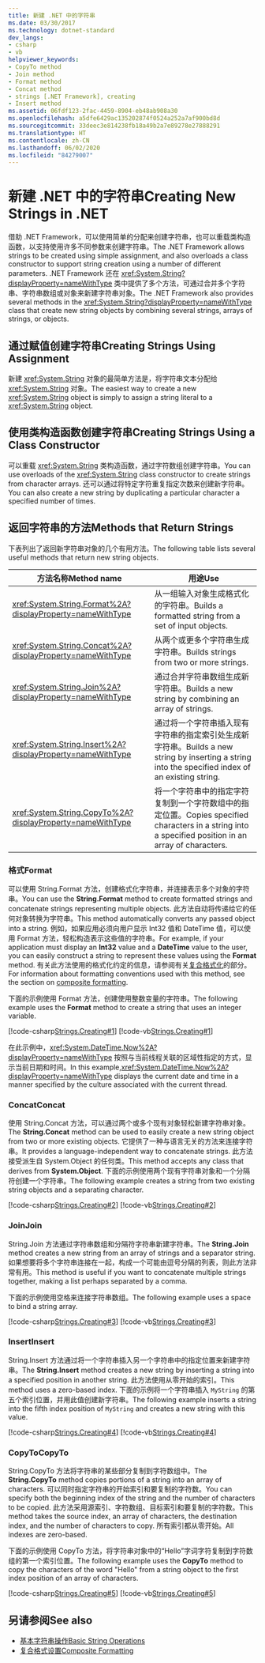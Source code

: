 ```yaml
---
title: 新建 .NET 中的字符串
ms.date: 03/30/2017
ms.technology: dotnet-standard
dev_langs:
- csharp
- vb
helpviewer_keywords:
- CopyTo method
- Join method
- Format method
- Concat method
- strings [.NET Framework], creating
- Insert method
ms.assetid: 06fdf123-2fac-4459-8904-eb48ab908a30
ms.openlocfilehash: a5dfe6429ac135202874f0524a252a7af900bd8d
ms.sourcegitcommit: 33deec3e814238fb18a49b2a7e89278e27888291
ms.translationtype: HT
ms.contentlocale: zh-CN
ms.lasthandoff: 06/02/2020
ms.locfileid: "84279007"
---
```

# <a name="creating-new-strings-in-net"></a><span data-ttu-id="cd5d2-102">新建 .NET 中的字符串</span><span class="sxs-lookup"><span data-stu-id="cd5d2-102">Creating New Strings in .NET</span></span>
<span data-ttu-id="cd5d2-103">借助 .NET Framework，可以使用简单的分配来创建字符串，也可以重载类构造函数，以支持使用许多不同参数来创建字符串。</span><span class="sxs-lookup"><span data-stu-id="cd5d2-103">The .NET Framework allows strings to be created using simple assignment, and also overloads a class constructor to support string creation using a number of different parameters.</span></span> <span data-ttu-id="cd5d2-104">.NET Framework 还在 <xref:System.String?displayProperty=nameWithType> 类中提供了多个方法，可通过合并多个字符串、字符串数组或对象来新建字符串对象。</span><span class="sxs-lookup"><span data-stu-id="cd5d2-104">The .NET Framework also provides several methods in the <xref:System.String?displayProperty=nameWithType> class that create new string objects by combining several strings, arrays of strings, or objects.</span></span>  
  
## <a name="creating-strings-using-assignment"></a><span data-ttu-id="cd5d2-105">通过赋值创建字符串</span><span class="sxs-lookup"><span data-stu-id="cd5d2-105">Creating Strings Using Assignment</span></span>  
 <span data-ttu-id="cd5d2-106">新建 <xref:System.String> 对象的最简单方法是，将字符串文本分配给 <xref:System.String> 对象。</span><span class="sxs-lookup"><span data-stu-id="cd5d2-106">The easiest way to create a new <xref:System.String> object is simply to assign a string literal to a <xref:System.String> object.</span></span>  
  
## <a name="creating-strings-using-a-class-constructor"></a><span data-ttu-id="cd5d2-107">使用类构造函数创建字符串</span><span class="sxs-lookup"><span data-stu-id="cd5d2-107">Creating Strings Using a Class Constructor</span></span>  
 <span data-ttu-id="cd5d2-108">可以重载 <xref:System.String> 类构造函数，通过字符数组创建字符串。</span><span class="sxs-lookup"><span data-stu-id="cd5d2-108">You can use overloads of the <xref:System.String> class constructor to create strings from character arrays.</span></span> <span data-ttu-id="cd5d2-109">还可以通过将特定字符重复指定次数来创建新字符串。</span><span class="sxs-lookup"><span data-stu-id="cd5d2-109">You can also create a new string by duplicating a particular character a specified number of times.</span></span>  
  
## <a name="methods-that-return-strings"></a><span data-ttu-id="cd5d2-110">返回字符串的方法</span><span class="sxs-lookup"><span data-stu-id="cd5d2-110">Methods that Return Strings</span></span>  
 <span data-ttu-id="cd5d2-111">下表列出了返回新字符串对象的几个有用方法。</span><span class="sxs-lookup"><span data-stu-id="cd5d2-111">The following table lists several useful methods that return new string objects.</span></span>  
  
|<span data-ttu-id="cd5d2-112">方法名称</span><span class="sxs-lookup"><span data-stu-id="cd5d2-112">Method name</span></span>|<span data-ttu-id="cd5d2-113">用途</span><span class="sxs-lookup"><span data-stu-id="cd5d2-113">Use</span></span>|  
|-----------------|---------|  
|<xref:System.String.Format%2A?displayProperty=nameWithType>|<span data-ttu-id="cd5d2-114">从一组输入对象生成格式化的字符串。</span><span class="sxs-lookup"><span data-stu-id="cd5d2-114">Builds a formatted string from a set of input objects.</span></span>|  
|<xref:System.String.Concat%2A?displayProperty=nameWithType>|<span data-ttu-id="cd5d2-115">从两个或更多个字符串生成字符串。</span><span class="sxs-lookup"><span data-stu-id="cd5d2-115">Builds strings from two or more strings.</span></span>|  
|<xref:System.String.Join%2A?displayProperty=nameWithType>|<span data-ttu-id="cd5d2-116">通过合并字符串数组生成新字符串。</span><span class="sxs-lookup"><span data-stu-id="cd5d2-116">Builds a new string by combining an array of strings.</span></span>|  
|<xref:System.String.Insert%2A?displayProperty=nameWithType>|<span data-ttu-id="cd5d2-117">通过将一个字符串插入现有字符串的指定索引处生成新字符串。</span><span class="sxs-lookup"><span data-stu-id="cd5d2-117">Builds a new string by inserting a string into the specified index of an existing string.</span></span>|  
|<xref:System.String.CopyTo%2A?displayProperty=nameWithType>|<span data-ttu-id="cd5d2-118">将一个字符串中的指定字符复制到一个字符数组中的指定位置。</span><span class="sxs-lookup"><span data-stu-id="cd5d2-118">Copies specified characters in a string into a specified position in an array of characters.</span></span>|  
  
### <a name="format"></a><span data-ttu-id="cd5d2-119">格式</span><span class="sxs-lookup"><span data-stu-id="cd5d2-119">Format</span></span>  
 <span data-ttu-id="cd5d2-120">可以使用 String.Format  方法，创建格式化字符串，并连接表示多个对象的字符串。</span><span class="sxs-lookup"><span data-stu-id="cd5d2-120">You can use the **String.Format** method to create formatted strings and concatenate strings representing multiple objects.</span></span> <span data-ttu-id="cd5d2-121">此方法自动将传递给它的任何对象转换为字符串。</span><span class="sxs-lookup"><span data-stu-id="cd5d2-121">This method automatically converts any passed object into a string.</span></span> <span data-ttu-id="cd5d2-122">例如，如果应用必须向用户显示 Int32  值和 DateTime  值，可以使用 Format  方法，轻松构造表示这些值的字符串。</span><span class="sxs-lookup"><span data-stu-id="cd5d2-122">For example, if your application must display an **Int32** value and a **DateTime** value to the user, you can easily construct a string to represent these values using the **Format** method.</span></span> <span data-ttu-id="cd5d2-123">有关此方法使用的格式化约定的信息，请参阅有关[复合格式化](composite-formatting.md)的部分。</span><span class="sxs-lookup"><span data-stu-id="cd5d2-123">For information about formatting conventions used with this method, see the section on [composite formatting](composite-formatting.md).</span></span>  
  
 <span data-ttu-id="cd5d2-124">下面的示例使用 Format  方法，创建使用整数变量的字符串。</span><span class="sxs-lookup"><span data-stu-id="cd5d2-124">The following example uses the **Format** method to create a string that uses an integer variable.</span></span>  
  
 [!code-csharp[Strings.Creating#1](../../../samples/snippets/csharp/VS_Snippets_CLR/Strings.Creating/cs/Example.cs#1)]
 [!code-vb[Strings.Creating#1](../../../samples/snippets/visualbasic/VS_Snippets_CLR/Strings.Creating/vb/Example.vb#1)]  
  
 <span data-ttu-id="cd5d2-125">在此示例中，<xref:System.DateTime.Now%2A?displayProperty=nameWithType> 按照与当前线程关联的区域性指定的方式，显示当前日期和时间。</span><span class="sxs-lookup"><span data-stu-id="cd5d2-125">In this example,<xref:System.DateTime.Now%2A?displayProperty=nameWithType> displays the current date and time in a manner specified by the culture associated with the current thread.</span></span>  
  
### <a name="concat"></a><span data-ttu-id="cd5d2-126">Concat</span><span class="sxs-lookup"><span data-stu-id="cd5d2-126">Concat</span></span>  
 <span data-ttu-id="cd5d2-127">使用 String.Concat  方法，可以通过两个或多个现有对象轻松新建字符串对象。</span><span class="sxs-lookup"><span data-stu-id="cd5d2-127">The **String.Concat** method can be used to easily create a new string object from two or more existing objects.</span></span> <span data-ttu-id="cd5d2-128">它提供了一种与语言无关的方法来连接字符串。</span><span class="sxs-lookup"><span data-stu-id="cd5d2-128">It provides a language-independent way to concatenate strings.</span></span> <span data-ttu-id="cd5d2-129">此方法接受派生自 System.Object  的任何类。</span><span class="sxs-lookup"><span data-stu-id="cd5d2-129">This method accepts any class that derives from **System.Object**.</span></span> <span data-ttu-id="cd5d2-130">下面的示例使用两个现有字符串对象和一个分隔符创建一个字符串。</span><span class="sxs-lookup"><span data-stu-id="cd5d2-130">The following example creates a string from two existing string objects and a separating character.</span></span>  
  
 [!code-csharp[Strings.Creating#2](../../../samples/snippets/csharp/VS_Snippets_CLR/Strings.Creating/cs/Example.cs#2)]
 [!code-vb[Strings.Creating#2](../../../samples/snippets/visualbasic/VS_Snippets_CLR/Strings.Creating/vb/Example.vb#2)]  
  
### <a name="join"></a><span data-ttu-id="cd5d2-131">Join</span><span class="sxs-lookup"><span data-stu-id="cd5d2-131">Join</span></span>  
 <span data-ttu-id="cd5d2-132">String.Join  方法通过字符串数组和分隔符字符串新建字符串。</span><span class="sxs-lookup"><span data-stu-id="cd5d2-132">The **String.Join** method creates a new string from an array of strings and a separator string.</span></span> <span data-ttu-id="cd5d2-133">如果想要将多个字符串连接在一起，构成一个可能由逗号分隔的列表，则此方法非常有用。</span><span class="sxs-lookup"><span data-stu-id="cd5d2-133">This method is useful if you want to concatenate multiple strings together, making a list perhaps separated by a comma.</span></span>  
  
 <span data-ttu-id="cd5d2-134">下面的示例使用空格来连接字符串数组。</span><span class="sxs-lookup"><span data-stu-id="cd5d2-134">The following example uses a space to bind a string array.</span></span>  
  
 [!code-csharp[Strings.Creating#3](../../../samples/snippets/csharp/VS_Snippets_CLR/Strings.Creating/cs/Example.cs#3)]
 [!code-vb[Strings.Creating#3](../../../samples/snippets/visualbasic/VS_Snippets_CLR/Strings.Creating/vb/Example.vb#3)]  
  
### <a name="insert"></a><span data-ttu-id="cd5d2-135">Insert</span><span class="sxs-lookup"><span data-stu-id="cd5d2-135">Insert</span></span>  
 <span data-ttu-id="cd5d2-136">String.Insert  方法通过将一个字符串插入另一个字符串中的指定位置来新建字符串。</span><span class="sxs-lookup"><span data-stu-id="cd5d2-136">The **String.Insert** method creates a new string by inserting a string into a specified position in another string.</span></span> <span data-ttu-id="cd5d2-137">此方法使用从零开始的索引。</span><span class="sxs-lookup"><span data-stu-id="cd5d2-137">This method uses a zero-based index.</span></span> <span data-ttu-id="cd5d2-138">下面的示例将一个字符串插入 `MyString` 的第五个索引位置，并用此值创建新字符串。</span><span class="sxs-lookup"><span data-stu-id="cd5d2-138">The following example inserts a string into the fifth index position of `MyString` and creates a new string with this value.</span></span>  
  
 [!code-csharp[Strings.Creating#4](../../../samples/snippets/csharp/VS_Snippets_CLR/Strings.Creating/cs/Example.cs#4)]
 [!code-vb[Strings.Creating#4](../../../samples/snippets/visualbasic/VS_Snippets_CLR/Strings.Creating/vb/Example.vb#4)]  
  
### <a name="copyto"></a><span data-ttu-id="cd5d2-139">CopyTo</span><span class="sxs-lookup"><span data-stu-id="cd5d2-139">CopyTo</span></span>  
 <span data-ttu-id="cd5d2-140">String.CopyTo  方法将字符串的某些部分复制到字符数组中。</span><span class="sxs-lookup"><span data-stu-id="cd5d2-140">The **String.CopyTo** method copies portions of a string into an array of characters.</span></span> <span data-ttu-id="cd5d2-141">可以同时指定字符串的开始索引和要复制的字符数。</span><span class="sxs-lookup"><span data-stu-id="cd5d2-141">You can specify both the beginning index of the string and the number of characters to be copied.</span></span> <span data-ttu-id="cd5d2-142">此方法采用源索引、字符数组、目标索引和要复制的字符数。</span><span class="sxs-lookup"><span data-stu-id="cd5d2-142">This method takes the source index, an array of characters, the destination index, and the number of characters to copy.</span></span> <span data-ttu-id="cd5d2-143">所有索引都从零开始。</span><span class="sxs-lookup"><span data-stu-id="cd5d2-143">All indexes are zero-based.</span></span>  
  
 <span data-ttu-id="cd5d2-144">下面的示例使用 CopyTo  方法，将字符串对象中的“Hello”字词字符复制到字符数组的第一个索引位置。</span><span class="sxs-lookup"><span data-stu-id="cd5d2-144">The following example uses the **CopyTo** method to copy the characters of the word "Hello" from a string object to the first index position of an array of characters.</span></span>  
  
 [!code-csharp[Strings.Creating#5](../../../samples/snippets/csharp/VS_Snippets_CLR/Strings.Creating/cs/Example.cs#5)]
 [!code-vb[Strings.Creating#5](../../../samples/snippets/visualbasic/VS_Snippets_CLR/Strings.Creating/vb/Example.vb#5)]  
  
## <a name="see-also"></a><span data-ttu-id="cd5d2-145">另请参阅</span><span class="sxs-lookup"><span data-stu-id="cd5d2-145">See also</span></span>

- [<span data-ttu-id="cd5d2-146">基本字符串操作</span><span class="sxs-lookup"><span data-stu-id="cd5d2-146">Basic String Operations</span></span>](basic-string-operations.md)
- [<span data-ttu-id="cd5d2-147">复合格式设置</span><span class="sxs-lookup"><span data-stu-id="cd5d2-147">Composite Formatting</span></span>](composite-formatting.md)
